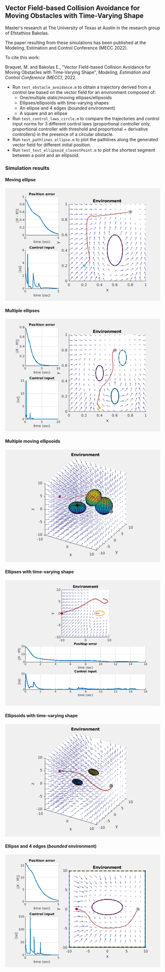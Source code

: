 ## Vector Field-based Collision Avoidance for Moving Obstacles with Time-Varying Shape

Master's research at The University of Texas at Austin in the research group of Efstathios Bakolas.

The paper resulting from these simulations has been published at the Modeling, Estimation and Control Conference (MECC 2022).

To cite this work: 

Braquet, M. and Bakolas E., "Vector Field-based Collision Avoidance for Moving Obstacles with Time-Varying Shape", *Modeling, Estimation and Control Conference (MECC)*, 2022.

* Run `test_obstacle_avoidance.m` to obtain a trajectory derived from a control law based on the vector field for an environment composed of:
  * One/multiple static/moving ellipses/ellipsoids
  * Ellipses/ellipsoids with time-varying shapes
  * An ellipse and 4 edges (*bounded* environment)
  * A square and an ellipse
* Run `test_control_laws_circle.m` to compare the trajectories and control input norms for 3 different control laws (proportional controller only, proportional controller with threshold and proportional + derivative controllers) in the presence of a circular obstacle.
* Run `test_pathlines_ellipse.m` to plot the pathlines along the generated vector field for different initial position.
* Run `test_test_ellipsoid_closestPoint.m` to plot the shortest segment between a point and an ellipsoid.

### Simulation results

#### Moving ellipse

![Alt Text](https://github.com/MartinBraquet/vector-field-obstacle-avoidance/blob/main/videos/3%20movingellipse.gif)

#### Multiple ellipses

![Alt Text](https://github.com/MartinBraquet/vector-field-obstacle-avoidance/blob/main/videos/5%20multiellipse.gif)

#### Multiple moving ellipsoids

![Alt Text](https://github.com/MartinBraquet/vector-field-obstacle-avoidance/blob/main/videos/7%20moving_multiple_ellipsoids.gif)

#### Ellipses with time-varying shape

![Alt Text](https://github.com/MartinBraquet/vector-field-obstacle-avoidance/blob/main/videos/8%20uncertellipse_anim.gif)

#### Ellipsoids with time-varying shape

![Alt Text](https://github.com/MartinBraquet/vector-field-obstacle-avoidance/blob/main/videos/10%20uncertellipsoid.gif)

#### Ellipse and 4 edges (*bounded* environment)

![Alt Text](https://github.com/MartinBraquet/vector-field-obstacle-avoidance/blob/main/videos/11%20walls.gif)
